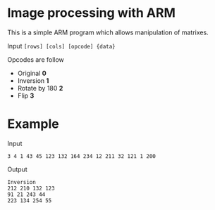 # Image processing with ARM

This is a simple ARM program which allows manipulation of matrixes.

Input `[rows] [cols] [opcode] {data}`

Opcodes are follow

- Original        **0**
- Inversion       **1**
- Rotate by 180   **2**
- Flip            **3**

# Example

Input

```3 4 1 43 45 123 132 164 234 12 211 32 121 1 200```

Output

```
Inversion
212 210 132 123
91 21 243 44
223 134 254 55
```
